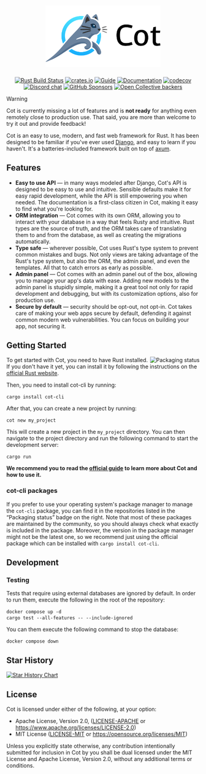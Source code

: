 <div align="center">
<h1><img src="https://raw.githubusercontent.com/cot-rs/media/6585c518/logo/logo-text.svg" alt="Cot" width="300"></h1>

[![Rust Build Status](https://github.com/cot-rs/cot/workflows/Rust%20CI/badge.svg)](https://github.com/cot-rs/cot/actions/workflows/rust.yml)
[![crates.io](https://img.shields.io/crates/v/cot.svg)](https://crates.io/crates/cot)
[![Guide](https://img.shields.io/website?url=https%3A%2F%2Fcot.rs%2Fguide%2Flatest%2F&label=guide&up_message=online)](https://cot.rs/guide/latest/)
[![Documentation](https://docs.rs/cot/badge.svg)](https://docs.rs/cot)
[![codecov](https://codecov.io/gh/cot-rs/cot/branch/master/graph/badge.svg)](https://codecov.io/gh/cot-rs/cot)
[![Discord chat](https://img.shields.io/discord/1330137289287925781?logo=Discord&logoColor=white)](https://discord.cot.rs)
[![GitHub Sponsors](https://img.shields.io/github/sponsors/cot-rs?label=GitHub%20sponsors)](https://github.com/sponsors/cot-rs)
[![Open Collective backers](https://img.shields.io/opencollective/backers/cot?label=Open%20Collective%20backers)](https://opencollective.com/cot)
</div>

> [!WARNING]
> Cot is currently missing a lot of features and is **not ready** for anything even remotely close to production use.
> That said, you are more than welcome to try it out and provide feedback!

Cot is an easy to use, modern, and fast web framework for Rust. It has been designed to be familiar if you've ever
used [Django](https://www.djangoproject.com/), and easy to learn if you haven't. It's a batteries-included framework
built on top of [axum](https://github.com/tokio-rs/axum).

## Features

* **Easy to use API** — in many ways modeled after Django, Cot's API is designed to be easy to use and intuitive.
  Sensible defaults make it for easy rapid development, while the API is still empowering you when needed. The
  documentation is a first-class citizen in Cot, making it easy to find what you're looking for.
* **ORM integration** — Cot comes with its own ORM, allowing you to interact with your database in a way that feels
  Rusty and intuitive. Rust types are the source of truth, and the ORM takes care of translating them to and from the
  database, as well as creating the migrations automatically.
* **Type safe** — wherever possible, Cot uses Rust's type system to prevent common mistakes and bugs. Not only views
  are taking advantage of the Rust's type system, but also the ORM, the admin panel, and even the templates. All that to
  catch errors as early as possible.
* **Admin panel** — Cot comes with an admin panel out of the box, allowing you to manage your app's data with ease.
  Adding new models to the admin panel is stupidly simple, making it a great tool not only for rapid development and
  debugging, but with its customization options, also for production use.
* **Secure by default** — security should be opt-out, not opt-in. Cot takes care of making your web apps secure by
  default, defending it against common modern web vulnerabilities. You can focus on building your app, not securing it.

## Getting Started

<a href="https://repology.org/project/rust%3Acot-cli/versions">
    <img src="https://repology.org/badge/vertical-allrepos/rust%3Acot-cli.svg" alt="Packaging status" align="right">
</a>

To get started with Cot, you need to have Rust installed. If you don't have it yet, you can install it by following
the instructions on the [official Rust website](https://www.rust-lang.org/tools/install).

Then, you need to install cot-cli by running:

```shell
cargo install cot-cli
```

After that, you can create a new project by running:

```shell
cot new my_project
```

This will create a new project in the `my_project` directory. You can then navigate to the project directory and run
the following command to start the development server:

```shell
cargo run
```

**We recommend you to read the [official guide](https://cot.rs/guide/latest/) to learn more about Cot
and how to use it.**

### cot-cli packages

If you prefer to use your operating system's package manager to manage the `cot-cli` package, you can find it in the
repositories listed in the “Packaging status” badge on the right. Note that most of these packages are maintained by
the community, so you should always check what exactly is included in the package. Moreover, the version in the package
manager might not be the latest one, so we recommend just using the official package which can be installed with
`cargo install cot-cli`.

## Development

### Testing

Tests that require using external databases are ignored by default. In order to run them, execute the following in the
root of the repository:

```shell
docker compose up -d
cargo test --all-features -- --include-ignored
```

You can them execute the following command to stop the database:

```shell
docker compose down
```

## Star History

<a href="https://star-history.com/#cot-rs/cot&Date">
 <picture>
   <source media="(prefers-color-scheme: dark)" srcset="https://api.star-history.com/svg?repos=cot-rs/cot&type=Date&theme=dark" />
   <source media="(prefers-color-scheme: light)" srcset="https://api.star-history.com/svg?repos=cot-rs/cot&type=Date" />
   <img alt="Star History Chart" src="https://api.star-history.com/svg?repos=cot-rs/cot&type=Date" />
 </picture>
</a>

## License

Cot is licensed under either of the following, at your option:

* Apache License, Version 2.0, ([LICENSE-APACHE](LICENSE-APACHE) or https://www.apache.org/licenses/LICENSE-2.0)
* MIT License ([LICENSE-MIT](LICENSE-MIT) or https://opensource.org/licenses/MIT)

Unless you explicitly state otherwise, any contribution intentionally submitted for inclusion in Cot by you shall be
dual licensed under the MIT License and Apache License, Version 2.0, without any additional terms or conditions.

